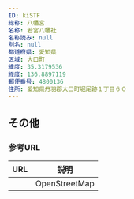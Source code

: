 ```yaml
---
ID: kiSTF
総称: 八幡宮
名称: 若宮八幡社
名称読み: null
別名: null
都道府県: 愛知県
区域: 大口町
緯度: 35.3179536
経度: 136.8897119
郵便番号: 4800136
住所: 愛知県丹羽郡大口町堀尾跡１丁目６０
---
```


## その他

### 参考URL

| URL | 説明          |
| --- | ------------- |
|     | OpenStreetMap |
